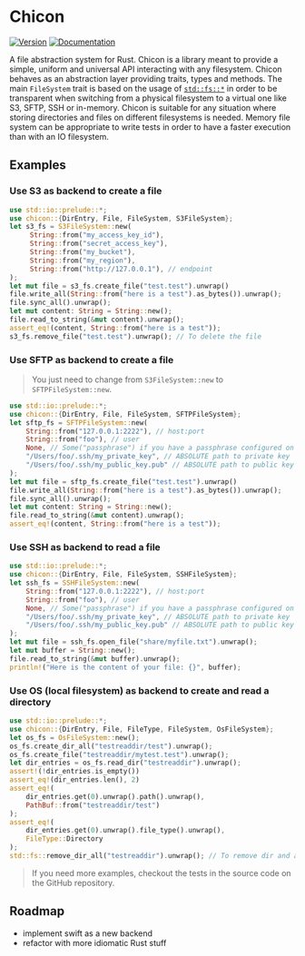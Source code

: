
# Chicon

[![Version](https://img.shields.io/crates/v/chicon.svg)](https://crates.io/crates/chicon)
[![Documentation](https://docs.rs/chicon/badge.svg)](https://docs.rs/chicon)

A file abstraction system for Rust.  Chicon is a library meant to provide a simple, uniform and universal API interacting with any filesystem. Chicon behaves as an abstraction layer providing traits, types and methods. The main `FileSystem` trait is based on the usage of [`std::fs::*`](https://doc.rust-lang.org/stable/std/fs/) in order to be transparent when switching from a physical filesystem to a virtual one like S3, SFTP, SSH or in-memory. Chicon is suitable for any situation where storing directories and files on different filesystems is needed. Memory file system can be appropriate to write tests in order to have a faster execution than with an IO filesystem.

## Examples

### Use S3 as backend to create a file

```rust
use std::io::prelude::*;
use chicon::{DirEntry, File, FileSystem, S3FileSystem};
let s3_fs = S3FileSystem::new(
     String::from("my_access_key_id"),
     String::from("secret_access_key"),
     String::from("my_bucket"),
     String::from("my_region"),
     String::from("http://127.0.0.1"), // endpoint
);
let mut file = s3_fs.create_file("test.test").unwrap()
file.write_all(String::from("here is a test").as_bytes()).unwrap();
file.sync_all().unwrap();
let mut content: String = String::new();
file.read_to_string(&mut content).unwrap();
assert_eq!(content, String::from("here is a test"));
s3_fs.remove_file("test.test").unwrap(); // To delete the file
```

### Use SFTP as backend to create a file

> You just need to change from `S3FileSystem::new` to `SFTPFileSystem::new`.

```rust
use std::io::prelude::*;
use chicon::{DirEntry, File, FileSystem, SFTPFileSystem};
let sftp_fs = SFTPFileSystem::new(
    String::from("127.0.0.1:2222"), // host:port
    String::from("foo"), // user
    None, // Some("passphrase") if you have a passphrase configured on your ssh key
    "/Users/foo/.ssh/my_private_key", // ABSOLUTE path to private key
    "/Users/foo/.ssh/my_public_key.pub" // ABSOLUTE path to public key
);
let mut file = sftp_fs.create_file("test.test").unwrap()
file.write_all(String::from("here is a test").as_bytes()).unwrap();
file.sync_all().unwrap();
let mut content: String = String::new();
file.read_to_string(&mut content).unwrap();
assert_eq!(content, String::from("here is a test"));
```

### Use SSH as backend to read a file

```rust
use std::io::prelude::*;
use chicon::{DirEntry, File, FileSystem, SSHFileSystem};
let ssh_fs = SSHFileSystem::new(
    String::from("127.0.0.1:2222"), // host:port
    String::from("foo"), // user
    None, // Some("passphrase") if you have a passphrase configured on your ssh key
    "/Users/foo/.ssh/my_private_key", // ABSOLUTE path to private key
    "/Users/foo/.ssh/my_public_key.pub" // ABSOLUTE path to public key
);
let mut file = ssh_fs.open_file("share/myfile.txt").unwrap();
let mut buffer = String::new();
file.read_to_string(&mut buffer).unwrap();
println!("Here is the content of your file: {}", buffer);
```

### Use OS (local filesystem) as backend to create and read a directory

```rust
use std::io::prelude::*;
use chicon::{DirEntry, File, FileType, FileSystem, OsFileSystem};
let os_fs = OsFileSystem::new();
os_fs.create_dir_all("testreaddir/test").unwrap();
os_fs.create_file("testreaddir/mytest.test").unwrap();
let dir_entries = os_fs.read_dir("testreaddir").unwrap();
assert!(!dir_entries.is_empty())
assert_eq!(dir_entries.len(), 2)
assert_eq!(
    dir_entries.get(0).unwrap().path().unwrap(),
    PathBuf::from("testreaddir/test")
);
assert_eq!(
    dir_entries.get(0).unwrap().file_type().unwrap(),
    FileType::Directory
);
std::fs::remove_dir_all("testreaddir").unwrap(); // To remove dir and all entries inside
```

> If you need more examples, checkout the tests in the source code on the GitHub repository.

## Roadmap

+ implement swift as a new backend
+ refactor with more idiomatic Rust stuff
